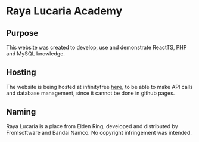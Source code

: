 # Raya Lucaria Academy

## Purpose

This website was created to develop, use and demonstrate ReactTS, PHP and MySQL knowledge.

## Hosting

The website is being hosted at infinityfree [here](https://rayalucaria.free.nf/), to be able to make API calls and database management, since it cannot be done in github pages.

## Naming

Raya Lucaria is a place from Elden Ring, developed and distributed by Fromsoftware and Bandai Namco. No copyright infringement was intended.

